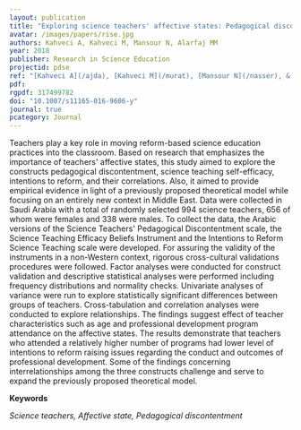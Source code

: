 ```yaml
---
layout: publication
title: "Exploring science teachers' affective states: Pedagogical discontentment, self-efficacy, intentions to reform, and their relationships"
avatar: /images/papers/rise.jpg
authors: Kahveci A, Kahveci M, Mansour N, Alarfaj MM
year: 2018
publisher: Research in Science Education
projectid: pdse
ref: "[Kahveci A](/ajda), [Kahveci M](/murat), [Mansour N](/nasser), & [Alarfaj MM](/maher). (2018). [Exploring science teachers' affective states: Pedagogical discontentment, self-efficacy, intentions to reform, and their relationships](/qra). _Research in Science Education, 48_(6), 1359–1386."
pdf:
rgpdf: 317499782
doi: "10.1007/s11165-016-9606-y"
journal: true
pcategory: Journal
---
```


Teachers play a key role in moving reform-based science education practices into the classroom. Based on research that emphasizes the importance of teachers' affective states, this study aimed to explore the constructs pedagogical discontentment, science teaching self-efficacy, intentions to reform, and their correlations. Also, it aimed to provide empirical evidence in light of a previously proposed theoretical model while focusing on an entirely new context in Middle East. Data were collected in Saudi Arabia with a total of randomly selected 994 science teachers, 656 of whom were females and 338 were males. To collect the data, the Arabic versions of the Science Teachers' Pedagogical Discontentment scale, the Science Teaching Efficacy Beliefs Instrument and the Intentions to Reform Science Teaching scale were developed. For assuring the validity of the instruments in a non-Western context, rigorous cross-cultural validations procedures were followed. Factor analyses were conducted for construct validation and descriptive statistical analyses were performed including frequency distributions and normality checks. Univariate analyses of variance were run to explore statistically significant differences between groups of teachers. Cross-tabulation and correlation analyses were conducted to explore relationships. The findings suggest effect of teacher characteristics such as age and professional development program attendance on the affective states. The results demonstrate that teachers who attended a relatively higher number of programs had lower level of intentions to reform raising issues regarding the conduct and outcomes of professional development. Some of the findings concerning interrelationships among the three constructs challenge and serve to expand the previously proposed theoretical model.

**Keywords**

*Science teachers, Affective state, Pedagogical discontentment*
